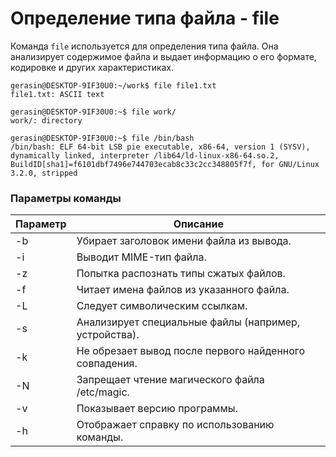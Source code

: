 # Определение типа файла - file

Команда `file` используется для определения типа файла. Она анализирует содержимое файла и выдает информацию о его формате, кодировке и других характеристиках.

```
gerasin@DESKTOP-9IF30U0:~/work$ file file1.txt
file1.txt: ASCII text
```

```
gerasin@DESKTOP-9IF30U0:~$ file work/
work/: directory
```

```
gerasin@DESKTOP-9IF30U0:~$ file /bin/bash
/bin/bash: ELF 64-bit LSB pie executable, x86-64, version 1 (SYSV), dynamically linked, interpreter /lib64/ld-linux-x86-64.so.2, BuildID[sha1]=f6101dbf7496e744703ecab8c33c2cc348805f7f, for GNU/Linux 3.2.0, stripped
```

### Параметры команды

| Параметр | Описание                                               |
| -------- | ------------------------------------------------------ |
| -b       | Убирает заголовок имени файла из вывода.               |
| -i       | Выводит MIME-тип файла.                                |
| -z       | Попытка распознать типы сжатых файлов.                 |
| -f       | Читает имена файлов из указанного файла.               |
| -L       | Следует символическим ссылкам.                         |
| -s       | Анализирует специальные файлы (например, устройства).  |
| -k       | Не обрезает вывод после первого найденного совпадения. |
| -N       | Запрещает чтение магического файла /etc/magic.         |
| -v       | Показывает версию программы.                           |
| -h       | Отображает справку по использованию команды.           |
